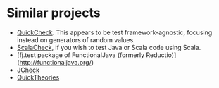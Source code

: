 # Similar projects

* [QuickCheck](http://java.net/projects/quickcheck/pages/Home). This appears
to be test framework-agnostic, focusing instead on generators of random
values.
* [ScalaCheck](http://code.google.com/p/scalacheck/), if you wish to test
Java or Scala code using Scala.
* [fj.test package of FunctionalJava (formerly Reductio)]
(http://functionaljava.org/)
* [JCheck](http://www.jcheck.org/)
* [QuickTheories](https://github.com/NCR-CoDE/QuickTheories)

